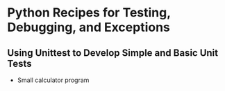 # Python Recipes for Testing, Debugging, and Exceptions

## Using Unittest to Develop Simple and Basic Unit Tests

* Small calculator program
